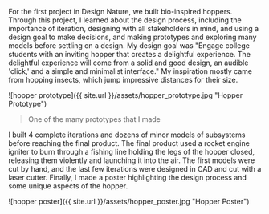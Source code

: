 For the first project in Design Nature, we built bio-inspired hoppers. Through this project, I learned about the design process, including the importance of iteration, designing with all stakeholders in mind, and using a design goal to make decisions, and making prototypes and exploring many models before settling on a design. My design goal was "Engage college students with an inviting hopper that creates a delightful experience. The delightful experience will come from a solid and good design, an audible 'click,' and a simple and minimalist interface." My inspiration mostly came from hopping insects, which jump impressive distances for their size.

![hopper prototype]({{ site.url }}/assets/hopper_prototype.jpg "Hopper Prototype")

> One of the many prototypes that I made

I built 4 complete iterations and dozens of minor models of subsystems before reaching the final product. The final product used a rocket engine igniter to burn through a fishing line holding the legs of the hopper closed, releasing them violently and launching it into the air. The first models were cut by hand, and the last few iterations were designed in CAD and cut with a laser cutter. Finally, I made a poster highlighting the design process and some unique aspects of the hopper.

![hopper poster]({{ site.url }}/assets/hopper_poster.jpg "Hopper Poster")
